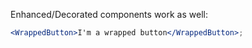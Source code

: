 Enhanced/Decorated components work as well:

```jsx
<WrappedButton>I'm a wrapped button</WrappedButton>;
```
